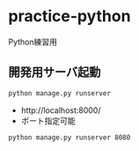 # practice-python
Python練習用

## 開発用サーバ起動
```bash
python manage.py runserver
```
- http://localhost:8000/
- ポート指定可能
```bash
python manage.py runserver 8080
```